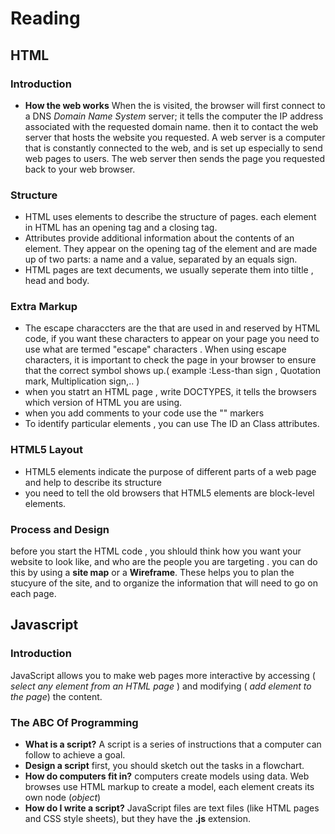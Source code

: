 # Reading
## HTML
### Introduction
* **How the web works**
When the is visited, the browser will first connect to a DNS *Domain Name System* server;  it tells the computer the IP address associated with the requested domain name. then it to contact the web server
that hosts the website you
requested. A web server is a
computer that is constantly
connected to the web, and is set
up especially to send web pages
to users. The web server then sends the
page you requested back to your
web browser.
### Structure
* HTML uses elements to describe the structure of pages. each element in HTML has an opening tag and a closing tag. 
* Attributes provide additional information
about the contents of an element. They appear
on the opening tag of the element and are
made up of two parts: a name and a value,
separated by an equals sign.
* HTML pages are text decuments, we usually seperate them into tiltle , head and body.
### Extra Markup
* The escape characcters are the  that are used in
and reserved by HTML code,  if you want these
characters to appear on your
page you need to use what are
termed "escape" characters . When using escape characters,
it is important to check the
page in your browser to ensure
that the correct symbol shows
up.( example :Less-than sign , Quotation mark, Multiplication sign,.. )
* when you statrt an HTML page , write DOCTYPES, it tells the browsers which version of HTML you
are using.
* when you add comments to your code use the "<!-- and -->" markers
* To identify particular elements , you can use The ID an Class attributes.
### HTML5 Layout
* HTML5 elements indicate the purpose of
different parts of a web page and help to describe
its structure
* you need to tell the old browsers that HTML5 elements are block-level elements.
### Process and Design
before you start the HTML code , you shlould think how you want your website to look like, and who are the people you are targeting . you can do this by using a **site map** or a **Wireframe**. These helps you to plan the stucyure of the site, and to organize the information that will need to go on each page.

## Javascript
### Introduction
JavaScript allows you to make web pages more interactive by accessing ( *select any element from an HTML page* ) and modifying ( *add element to the page*) the content.  
### The ABC Of Programming
* **What is a script?** A script is a series of instructions that a
computer can follow to achieve a goal. 
* **Design a script** first, you should sketch out the tasks in a flowchart.
* **How do computers fit in?** computers create models using data. Web browses use HTML markup to create a model, each element creats its own node (*object*)
* **How do I write a script?**  JavaScript files are text files (like HTML pages and CSS style sheets), but they have the **.js** extension.